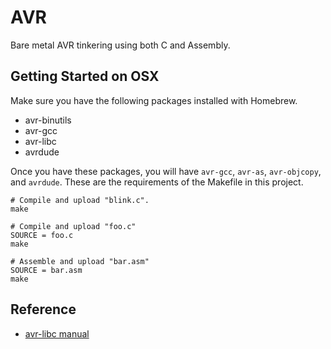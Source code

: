 AVR
===

Bare metal AVR tinkering using both C and Assembly.


Getting Started on OSX
----------------------

Make sure you have the following packages installed with Homebrew.

- avr-binutils
- avr-gcc
- avr-libc
- avrdude

Once you have these packages, you will have `avr-gcc`, `avr-as`, `avr-objcopy`,
and `avrdude`. These are the requirements of the Makefile in this project.

    # Compile and upload "blink.c".
    make

    # Compile and upload "foo.c"
    SOURCE = foo.c
    make

    # Assemble and upload "bar.asm"
    SOURCE = bar.asm
    make


Reference
---------

- [avr-libc manual](http://www.nongnu.org/avr-libc/user-manual/pages.html)